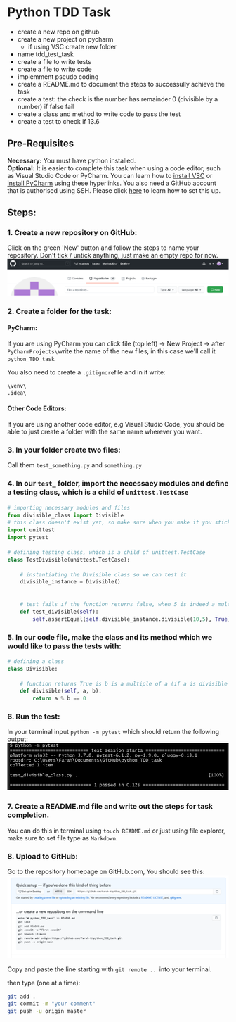 # Python TDD Task
- create a new repo on github
- create a new project on pycharm 
    - if using VSC create new folder 
- name tdd_test_task
- create a file to write tests
- create a file to write code
- implemment pseudo coding
- create a README.md to document the steps to successully achieve the task
- create a test: the check is the number has remainder 0 (divisible by a number) if false fail
- create a class and method to write code to pass the test
- create a test to check if 13.6  

## Pre-Requisites
__Necessary:__ You must have python installed.  
__Optional:__ It is easier to complete this task when using a code editor, such as Visual Studio Code or PyCharm. You can learn how to [install VSC](https://docs.microsoft.com/en-us/visualstudio/install/install-visual-studio?view=vs-2019) or [install PyCharm](https://www.jetbrains.com/help/pycharm/quick-start-guide.html) using these hyperlinks. You also need a GitHub account that is authorised using SSH. Please click [here](https://github.com/Farah-H/Engineering_74/tree/main/business/git_basics) to learn how to set this up.

## Steps: 
### 1. Create a new repository on GitHub: 
Click on the green 'New' button and follow the steps to name your repository. Don't tick / untick anything, just make an empty repo for now. 
![](new_repo_git.png)
### 2. Create a folder for the task:
#### PyCharm:
If you are using PyCharm you can click file (top left) -> New Project -> after `PyCharmProjects\`write the name of the new files, in this case we'll call it `python_TDD_task`

You also need to create a `.gitignore`file and in it write:
```
\venv\
.idea\
```
#### Other Code Editors:
If you are using another code editor, e.g Visual Studio Code, you should be able to just create a folder with the same name wherever you want. 
### 3. In your folder create two files: 

Call them `test_something.py` and `something.py`
###  4. In our `test_` folder, import the necessaey modules and define a testing class, which is a child of `unittest.TestCase`
```python
# importing necessary modules and files
from divisible_class import Divisible
# this class doesn't exist yet, so make sure when you make it you stick to this naming convention
import unittest
import pytest

# defining testing class, which is a child of unittest.TestCase
class TestDivisible(unittest.TestCase):

    # instantiating the Divisible class so we can test it
    divisible_instance = Divisible()


    # test fails if the function returns false, when 5 is indeed a multiple of 10. 
    def test_divisible(self):
        self.assertEqual(self.divisible_instance.divisible(10,5), True)
```
### 5. In our code file, make the class and its method which we would like to pass the tests with:

```python
# defining a class 
class Divisible:

    # function returns True is b is a multiple of a (if a is divisible by b)
    def divisible(self, a, b):
        return a % b == 0 
```

### 6. Run the test:
In your terminal input `python -m pytest` which should return the following output:
![](test_output.png)

### 7. Create a README.md file and write out the steps for task completion. 

You can do this in terminal using `touch README.md` or just using file explorer, make sure to set file type as `Markdown`. 

### 8. Upload to GitHub:
Go to the repository homepage on GitHub.com, You should see this:
![](git_online.png)

Copy and paste the line starting with `git remote .. `into your terminal. 

then type (one at a time):
```bash
git add . 
git commit -m "your comment"
git push -u origin master
```
